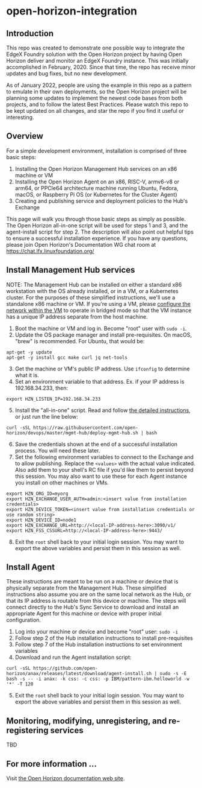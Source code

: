 # open-horizon-integration

## Introduction

This repo was created to demonstrate one possible way to integrate the EdgeX Foundry solution with the Open Horizon project by having Open Horizon deliver and monitor an EdgeX Foundry instance.  This was initially accomplished in February, 2020.  Since that time, the repo has receive minor updates and bug fixes, but no new development.

As of January 2022, people are using the example in this repo as a pattern to emulate in their own deployments, so the Open Horizon project will be planning some updates to implement the newest code bases from both projects, and to follow the latest Best Practices.  Please watch this repo to be kept updated on all changes, and star the repo if you find it useful or interesting.

## Overview

For a simple development environment, installation is comprised of three basic steps:

1. Installing the Open Horizon Management Hub services on an x86 machine or VM
2. Installing the Open Horizon Agent on an x86, RISC-V, armv6-v8 or arm64, or PPCle64 architecture machine running Ubuntu, Fedora, macOS, or Raspberry Pi OS (or Kubernetes for the Cluster Agent)
3. Creating and publishing service and deployment policies to the Hub's Exchange

This page will walk you through those basic steps as simply as possible.  The Open Horizon all-in-one script will be used for steps 1 and 3, and the agent-install script for step 2.  The description will also point out helpful tips to ensure a successful installation experience.  If you have any questions, please join Open Horizon's Documentation WG chat room at https://chat.lfx.linuxfoundation.org/

## Install Management Hub services

NOTE: The Management Hub can be installed on either a standard x86 workstation with the OS already installed, or in a VM, or a Kubernetes cluster.  For the purposes of these simplified instructions, we'll use a standalone x86 machine or VM.  If you're using a VM, please [configure the network within the VM](https://www.youtube.com/watch?v=YQqFnRNL98s) to operate in bridged mode so that the VM instance has a unique IP address separate from the host machine.

1. Boot the machine or VM and log in.  Become "root" user with `sudo -i`.
2. Update the OS package manager and install pre-requisites.  On macOS, "brew" is recommended.  For Ubuntu, that would be:
``` shell
apt-get -y update
apt-get -y install gcc make curl jq net-tools
```
3. Get the machine or VM's public IP address.  Use `ifconfig` to determine what it is.
4. Set an environment variable to that address.  Ex.  if your IP address is 192.168.34.233, then:
``` shell
export HZN_LISTEN_IP=192.168.34.233
```
5. Install the "all-in-one" script.  Read and follow [the detailed instructions](https://github.com/open-horizon/devops/tree/master/mgmt-hub), or just run the line below:
``` shell
curl -sSL https://raw.githubusercontent.com/open-horizon/devops/master/mgmt-hub/deploy-mgmt-hub.sh | bash
```
6. Save the credentials shown at the end of a successful installation process. You will need these later.
7. Set the following environment variables to connect to the Exchange and to allow publishing. Replace the `<values>` with the actual value indicated. Also add them to your shell's RC file if you'd like them to persist beyond this session.  You may also want to use these for each Agent instance you install on other machines or VMs.
``` shell
export HZN_ORG_ID=myorg
export HZN_EXCHANGE_USER_AUTH=admin:<insert value from installation credentials>
export HZN_DEVICE_TOKEN=<insert value from installation credentials or use random string>
export HZN_DEVICE_ID=node1
export HZN_EXCHANGE_URL=http://<local-IP-address-here>:3090/v1/
export HZN_FSS_CSSURL=http://<local-IP-address-here>:9443/
```
8. Exit the `root` shell back to your initial login session.  You may want to export the above variables and persist them in this session as well.

## Install Agent

These instructions are meant to be run on a machine or device that is physically separate from the Management Hub.  These simplified instructions also assume you are on the same local network as the Hub, or that its IP address is routable from this device or machine.  The steps will connect directly to the Hub's Sync Service to download and install an appropriate Agent for this machine or device with proper initial configuration.

1. Log into your machine or device and become "root" user: `sudo -i`
2. Follow step 2 of the Hub installation instructions to install pre-requisites
3. Follow step 7 of the Hub installation instructions to set environment variables
4. Download and run the Agent installation script:
``` shell
curl -sSL https://github.com/open-horizon/anax/releases/latest/download/agent-install.sh | sudo -s -E bash -s -- -i anax: -k css: -c css: -p IBM/pattern-ibm.helloworld -w '*' -T 120
```
5. Exit the `root` shell back to your initial login session.  You may want to export the above variables and persist them in this session as well.

## Monitoring, modifying, unregistering, and re-registering services

TBD

## For more information ...

Visit [the Open Horizon documentation web site](https://open-horizon.githob.io/).